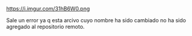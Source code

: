 https://i.imgur.com/31hB6W0.png

Sale un error ya q esta arcivo cuyo nombre ha sido cambiado no ha sido agregado al repositorio remoto.
